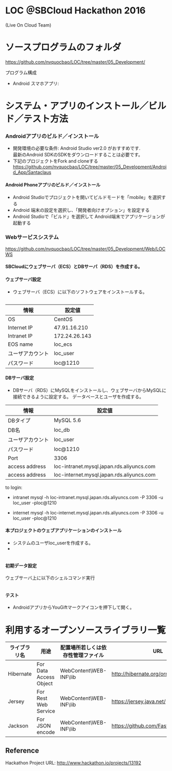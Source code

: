 # LOC ＠SBCloud Hackathon 2016
(Live On Cloud Team)

# ソースプログラムのフォルダ
https://github.com/nvquocbao/LOC/tree/master/05_Development/

プログラム構成

* Android スマホアプリ: 

# システム・アプリのインストール／ビルド／テスト方法

### Androidアプリのビルド／インストール
* 開発環境の必要な条件: Android Studio ver2.0 がおすすめです.  
  最新のAndroid SDKのSDKをダウンロードすることは必要です。 
* 下記のプロジェクトをFork and cloneする
https://github.com/nvquocbao/LOC/tree/master/05_Development/Android_App/Santaclaus

#### Android Phoneアプリのビルド／インストール

* Android Studioでプロジェクトを開いてビルドモードを「mobile」を選択する  
* Android 端末の設定を選択し、「開発者向けオプション」を設定する  
* Android Studioで「ビルド」を選択して Android端末でアプリケージョンが起動する

### Webサービスシステム
https://github.com/nvquocbao/LOC/tree/master/05_Development/Web/LOCWS

#### SBCloudにウェブサーバ（ECS）とDBサーバ（RDS）を作成する。

#### ウェブサーバ設定

* ウェブサーバ（ECS）に以下のソフトウェアをインストールする。
```sh
```
|情報|設定値|
|---|---|
|OS|CentOS|
|Internet IP|47.91.16.210|
|Intranet IP|172.24.26.143|
|EOS name|loc_ecs|
|ユーザアカウント|loc_user|
|パスワード|loc@1210|

#### DBサーバ設定

* DBサーバ（RDS）にMySQLをインストールし、ウェブサーバからMySQLに接続できるように設定する。
データベースとユーザを作成する。

|情報|設定値|
|---|---|
|DBタイプ|MySQL 5.6|
|DB名|loc_db|
|ユーザアカウント|loc_user|
|パスワード|loc@1210|
|Port|3306|
|access address|loc-intranet.mysql.japan.rds.aliyuncs.com|
|access address|loc-internet.mysql.japan.rds.aliyuncs.com|

to login:
* intranet
mysql -h loc-intranet.mysql.japan.rds.aliyuncs.com -P 3306 -u loc_user -ploc@1210

* internet
mysql -h loc-internet.mysql.japan.rds.aliyuncs.com -P 3306 -u loc_user -ploc@1210

#### 本プロジェクトのウェブアプリケーションのインストール

* システムのユーザloc_userを作成する。
* 
```

```

#### 初期データ設定

ウェブサーバ上に以下のシェルコマンド実行
```

```
#### テスト

* AndroidアプリからYouGiftマークアイコンを押下して開く。

# 利用するオープンソースライブラリ一覧

|ライブラリ名|用途|配置場所若しくは依存性管理ファイル|URL|
|---|---|---|---|
|Hibernate|For Data Access Object|WebContent\WEB-INF\lib|http://hibernate.org/orm/|
|Jersey|For Rest Web Service|WebContent\WEB-INF\lib|https://jersey.java.net/|
|Jackson|For JSON encode|WebContent\WEB-INF\lib|https://github.com/FasterXML/jackson|


## Reference

Hackathon Project URL: http://www.hackathon.io/projects/13192
